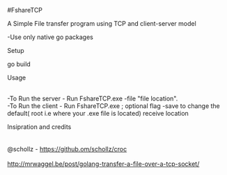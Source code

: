 #FshareTCP

A Simple File transfer program using TCP and client-server model

-Use only native go packages

Setup

go build


Usage </br></br>

-To Run the server - Run FshareTCP.exe -file "file location".</br>
-To Run the client - Run FshareTCP.exe ; optional flag -save to change the default( root i.e where your .exe file is located) receive location


Insipration and credits</br></br></br>
@schollz - https://github.om/schollz/croc
</br></br>
http://mrwaggel.be/post/golang-transfer-a-file-over-a-tcp-socket/
